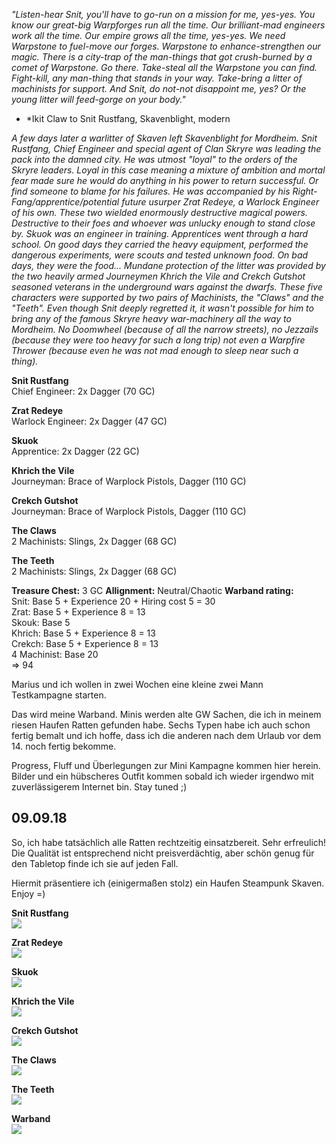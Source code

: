 *"Listen-hear Snit,
you'll have to go-run on a mission for me, yes-yes.
You know our great-big Warpforges run all the time. Our brilliant-mad engineers work all the time. Our empire grows all the time, yes-yes.
We need Warpstone to fuel-move our forges. Warpstone to enhance-strengthen our magic.
There is a city-trap of the man-things that got crush-burned by a comet of Warpstone. Go there. Take-steal all the Warpstone you can find. Fight-kill, any man-thing that stands in your way.
Take-bring a litter of machinists for support.
And Snit, do not-not disappoint me, yes?
Or the young litter will feed-gorge on your body."*
 - *Ikit Claw to Snit Rustfang, Skavenblight, modern

*A few days later a warlitter of Skaven left Skavenblight for Mordheim. Snit Rustfang, Chief Engineer and special agent of Clan Skryre was leading the pack into the damned city. He was utmost "loyal" to the orders of the Skryre leaders. Loyal in this case meaning a mixture of ambition and mortal fear made sure he would do anything in his power to return successful. Or find someone to blame for his failures.
He was accompanied by his Right-Fang/apprentice/potential future usurper Zrat Redeye, a Warlock Engineer of his own. These two wielded enormously destructive magical powers. Destructive to their foes and whoever was unlucky enough to stand close by.
Skuok was an engineer in training. Apprentices went through a hard school. On good days they carried the heavy equipment, performed the dangerous experiments, were scouts and tested unknown food. On bad days, they were the food...
Mundane protection of the litter was provided by the two heavily armed Journeymen Khrich the Vile and Crekch Gutshot seasoned veterans in the underground wars against the dwarfs.
These five characters were supported by two pairs of Machinists, the "Claws" and the "Teeth".
Even though Snit deeply regretted it, it wasn't possible for him to bring any of the famous Skryre heavy war-machinery all the way to Mordheim. No Doomwheel (because of all the narrow streets), no Jezzails (because they were too heavy for such a long trip) not even a Warpfire Thrower (because even he was not mad enough to sleep near such a thing).*

**Snit Rustfang**  
Chief Engineer: 2x Dagger (70 GC)

**Zrat Redeye**  
Warlock Engineer: 2x Dagger (47 GC)

**Skuok**  
Apprentice: 2x Dagger (22 GC)

**Khrich the Vile**  
Journeyman: Brace of Warplock Pistols, Dagger (110 GC)

**Crekch Gutshot**  
Journeyman: Brace of Warplock Pistols, Dagger (110 GC)

**The Claws**  
2 Machinists: Slings, 2x Dagger (68 GC)

**The Teeth**  
2 Machinists: Slings, 2x Dagger (68 GC)

**Treasure Chest:** 3 GC
**Allignment:** Neutral/Chaotic
**Warband rating:**  
Snit: Base 5 + Experience 20 + Hiring cost 5 = 30  
Zrat: Base 5 + Experience 8 = 13  
Skouk: Base 5  
Khrich: Base 5 + Experience 8 = 13  
Crekch: Base 5 + Experience 8 = 13  
4 Machinist: Base 20  
=> 94

Marius und ich wollen in zwei Wochen eine kleine zwei Mann Testkampagne starten.

Das wird meine Warband. Minis werden alte GW Sachen, die ich in meinem riesen Haufen Ratten gefunden habe. Sechs Typen habe ich auch schon fertig bemalt und ich hoffe, dass ich die anderen nach dem Urlaub vor dem 14. noch fertig bekomme.

Progress, Fluff und Überlegungen zur Mini Kampagne kommen hier herein. Bilder und ein hübscheres Outfit kommen sobald ich wieder irgendwo mit zuverlässigerem Internet bin.
Stay tuned ;)

## 09.09.18  
So, ich habe tatsächlich alle Ratten rechtzeitig einsatzbereit. Sehr erfreulich! Die Qualität ist entsprechend nicht preisverdächtig, aber schön genug für den Tabletop finde ich sie auf jeden Fall.

Hiermit präsentiere ich (einigermaßen stolz) ein Haufen Steampunk Skaven. Enjoy =)

**Snit Rustfang**  
[![](http://fs5.directupload.net/images/180909/temp/57szkdsv.jpg)](http://www.directupload.net/file/d/5205/57szkdsv_jpg.htm)

**Zrat Redeye**  
[![](http://fs1.directupload.net/images/180909/temp/3b4zmoku.jpg)](http://www.directupload.net/file/d/5205/3b4zmoku_jpg.htm)

**Skuok**  
[![](http://fs5.directupload.net/images/180909/temp/nhmqn3wf.jpg)](http://www.directupload.net/file/d/5205/nhmqn3wf_jpg.htm)

**Khrich the Vile**  
[![](http://fs1.directupload.net/images/180909/temp/mxp43ymz.jpg)](http://www.directupload.net/file/d/5205/mxp43ymz_jpg.htm)

**Crekch Gutshot**  
[![](http://fs5.directupload.net/images/180909/temp/nphlyehl.jpg)](http://www.directupload.net/file/d/5205/nphlyehl_jpg.htm)

**The Claws**  
[![](http://fs5.directupload.net/images/180909/temp/vcve5rdh.jpg)](http://www.directupload.net/file/d/5205/vcve5rdh_jpg.htm)

**The Teeth**  
[![](http://fs5.directupload.net/images/180909/temp/sktwyyzw.jpg)](http://www.directupload.net/file/d/5205/sktwyyzw_jpg.htm)

**Warband**  
[![](http://fs5.directupload.net/images/180909/temp/ptv2cbo8.jpg)](http://www.directupload.net/file/d/5205/ptv2cbo8_jpg.htm)

